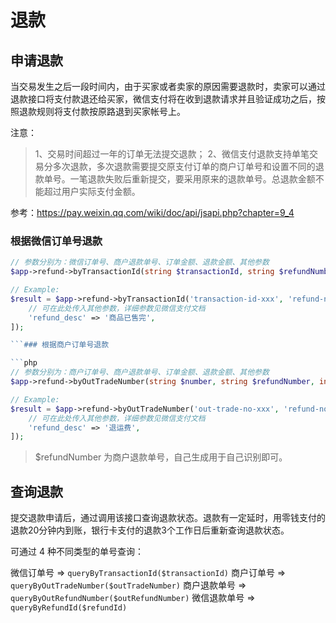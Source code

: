 # 退款

## 申请退款

当交易发生之后一段时间内，由于买家或者卖家的原因需要退款时，卖家可以通过退款接口将支付款退还给买家，微信支付将在收到退款请求并且验证成功之后，按照退款规则将支付款按原路退到买家帐号上。

注意：

> 1、交易时间超过一年的订单无法提交退款；
> 2、微信支付退款支持单笔交易分多次退款，多次退款需要提交原支付订单的商户订单号和设置不同的退款单号。一笔退款失败后重新提交，要采用原来的退款单号。总退款金额不能超过用户实际支付金额。

参考：https://pay.weixin.qq.com/wiki/doc/api/jsapi.php?chapter=9_4

### 根据微信订单号退款

```php
// 参数分别为：微信订单号、商户退款单号、订单金额、退款金额、其他参数
$app->refund->byTransactionId(string $transactionId, string $refundNumber, int $totalFee, int $refundFee, array $config = []);

// Example:
$result = $app->refund->byTransactionId('transaction-id-xxx', 'refund-no-xxx', 10000, 10000, [
    // 可在此处传入其他参数，详细参数见微信支付文档
    'refund_desc' => '商品已售完',
]);

```### 根据商户订单号退款

```php
// 参数分别为：商户订单号、商户退款单号、订单金额、退款金额、其他参数
$app->refund->byOutTradeNumber(string $number, string $refundNumber, int $totalFee, int $refundFee, array $config = []);

// Example:
$result = $app->refund->byOutTradeNumber('out-trade-no-xxx', 'refund-no-xxx', 20000, 1000, [
    // 可在此处传入其他参数，详细参数见微信支付文档
    'refund_desc' => '退运费',
]);
```

> $refundNumber 为商户退款单号，自己生成用于自己识别即可。

## 查询退款

提交退款申请后，通过调用该接口查询退款状态。退款有一定延时，用零钱支付的退款20分钟内到账，银行卡支付的退款3个工作日后重新查询退款状态。

可通过 4 种不同类型的单号查询：

微信订单号 => `queryByTransactionId($transactionId)`
商户订单号 => `queryByOutTradeNumber($outTradeNumber)`
商户退款单号 => `queryByOutRefundNumber($outRefundNumber)`
微信退款单号 => `queryByRefundId($refundId)`
